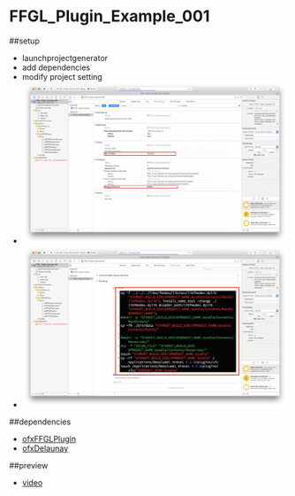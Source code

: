 # FFGL_Plugin_Example_001

##setup

* launchprojectgenerator 
* add dependencies
* modify project setting
* ![modify product type and Mach-O type](settings001.png)
* ![modify build script to fit arena folder](settings002.png)

##dependencies

* [ofxFFGLPlugin](https://code.google.com/p/ofxffglplugin/)
* [ofxDelaunay](https://github.com/obviousjim/ofxDelaunay)


##preview

* [video](https://vimeo.com/home/myvideos)
